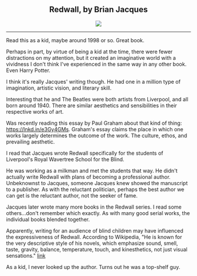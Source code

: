 ## <div align="center">Redwall, by Brian Jacques<div>

<div align="center">
  <img src="https://bradleyculley.github.io/images/redwall.jpeg" />
</div>

_______________________________________________

Read this as a kid, maybe around 1998 or so. Great book.

Perhaps in part, by virtue of being a kid at the time, there were fewer distractions on my attention, but it created an imaginative world with a vividness I don't think I've experienced in the same way in any other book. Even Harry Potter.

I think it's really Jacques' writing though. He had one in a million type of imagination, artistic vision, and literary skill.

Interesting that he and The Beatles were both artists from Liverpool, and all born around 1940. There are similar aesthetics and sensibilities in their respective works of art.

Was recently reading this essay by Paul Graham about that kind of thing: https://lnkd.in/e3Gy4GMs.
Graham's essay claims the place in which one works largely determines the outcome of the work. The culture, ethos, and prevailing aesthetic.

I read that Jacques wrote Redwall specifically for the students of Liverpool's Royal Wavertree School for the Blind.

He was working as a milkman and met the students that way.
He didn't actually write Redwall with plans of becoming a professional author.
Unbeknownst to Jacques, someone Jacques knew showed the manuscript to a publisher. As with the reluctant politician, perhaps the best author we can get is the reluctant author, not the seeker of fame.

Jacques later wrote many more books in the Redwall series. I read some others...don't remember which exactly. As with many good serial works, the individual books blended together.

Apparently, writing for an audience of blind children may have influenced the expressiveness of Redwall.
According to Wikipedia, "He is known for the very descriptive style of his novels, which emphasize sound, smell, taste, gravity, balance, temperature, touch, and kinesthetics, not just visual sensations." [link](https://en.wikipedia.org/wiki/Brian_Jacques)

As a kid, I never looked up the author. Turns out he was a top-shelf guy.
